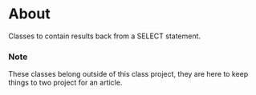 ﻿# About

Classes to contain results back from a SELECT statement. 

### Note

These classes belong outside of this class project, they are here to keep things to two project for an article.